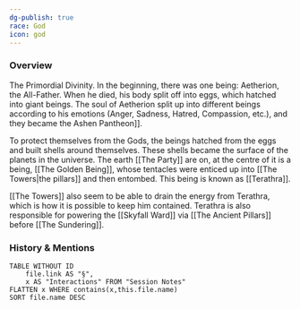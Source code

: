 ```yaml
---
dg-publish: true
race: God
icon: god
---
```

### Overview
The Primordial Divinity. In the beginning, there was one being: Aetherion, the All-Father. When he died, his body split off into eggs, which hatched into giant beings. The soul of Aetherion split up into different beings according to his emotions (Anger, Sadness, Hatred, Compassion, etc.), and they became the Ashen Pantheon]].

To protect themselves from the Gods, the beings hatched from the eggs and built shells around themselves. These shells became the surface of the planets in the universe. The earth [[The Party]] are on, at the centre of it is a being, [[The Golden Being]], whose tentacles were enticed up into [[The Towers|the pillars]] and then entombed. This being is known as [[Terathra]].

[[The Towers]] also seem to be able to drain the energy from Terathra, which is how it is possible to keep him contained. Terathra is also responsible for powering the [[Skyfall Ward]] via [[The Ancient Pillars]] before [[The Sundering]].

### History & Mentions
```dataview
TABLE WITHOUT ID
	file.link AS "§", 
	x AS "Interactions" FROM "Session Notes"
FLATTEN x WHERE contains(x,this.file.name) 
SORT file.name DESC
```

